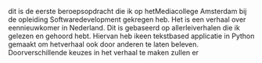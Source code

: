 dit is de eerste beroepsopdracht die ik op hetMediacollege Amsterdam bij de opleiding Softwaredevelopment gekregen heb. Het is een verhaal over eennieuwkomer in Nederland. Dit is gebaseerd op allerleiverhalen die ik gelezen en gehoord hebt. Hiervan heb ikeen tekstbased applicatie in Python gemaakt om hetverhaal ook door anderen te laten beleven. Doorverschillende keuzes in het verhaal te maken zullen er